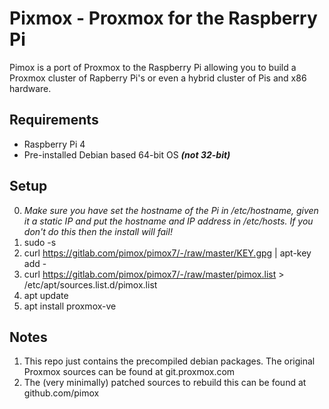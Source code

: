 Pixmox - Proxmox for the Raspberry Pi
===

Pimox is a port of Proxmox to the Raspberry Pi allowing you to build a Proxmox cluster of Rapberry Pi's or even a hybrid cluster of Pis and x86 hardware.

Requirements
---
* Raspberry Pi 4
* Pre-installed Debian based 64-bit OS ___(not 32-bit)___

Setup
---
0. *Make sure you have set the hostname of the Pi in /etc/hostname, given it a static IP and put the hostname and IP address in /etc/hosts. If you don't do this then the install will fail!*
1. sudo -s
2. curl https://gitlab.com/pimox/pimox7/-/raw/master/KEY.gpg | apt-key add -
3. curl https://gitlab.com/pimox/pimox7/-/raw/master/pimox.list > /etc/apt/sources.list.d/pimox.list
4. apt update
5. apt install proxmox-ve

Notes
---
1. This repo just contains the precompiled debian packages. The original Proxmox sources can be found at git.proxmox.com
2. The (very minimally) patched sources to rebuild this can be found at github.com/pimox


